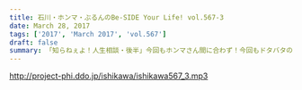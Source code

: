 ```yaml
---
title: 石川・ホンマ・ぶるんのBe-SIDE Your Life! vol.567-3
date: March 28, 2017
tags: ['2017', 'March 2017', 'vol.567']
draft: false
summary: 「知らねぇよ！人生相談・後半」今回もホンマさん間に合わず！今回もドタバタのビーサイでした。SAITO
---
```


http://project-phi.ddo.jp/ishikawa/ishikawa567_3.mp3
